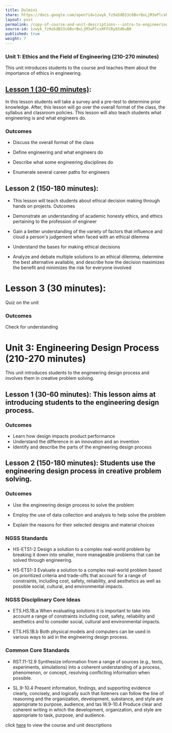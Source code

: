 ```yaml
---
title: Dulmini
share: https://docs.google.com/open?id=1zwyk_fz9a5dB33c6BvrBxLjM3oPlcxRFFCRy65d6uB0
layout: post
permalink: /copy-of-course-and-unit-descriptions---intro-to-engineering-de-only-copy/
source-id: 1zwyk_fz9a5dB33c6BvrBxLjM3oPlcxRFFCRy65d6uB0
published: true
weight: 7
---
```

### Unit 1: Ethics and the Field of Engineering (210-270 minutes)

This unit introduces students to the course and teaches them about the importance of ethics in engineering.

## [Lesson 1 (30-60 minutes)](#):  

In this lesson students will take a survey and a pre-test to determine prior knowledge.  After, this lesson will go over the overall format of the class, the syllabus and classroom policies.  This lesson will also teach students what engineering is and what engineers do. 

### Outcomes

* Discuss the overall format of the class

* Define engineering and what engineers do

* Describe what some engineering disciplines do 

* Enumerate several career paths for engineers
 

## Lesson 2 (150-180 minutes): 

* This lesson will teach students about ethical decision making through hands on projects.
Outcomes

* Demonstrate an understanding of academic honesty ethics, and ethics pertaining to the profession of engineer


* Gain a better understanding of the variety of factors that influence and cloud a person's judgement when faced with an ethical dilemma

* Understand the bases for making ethical decisions

* Analyze and debate multiple solutions to an ethical dilemma, determine the best alternative available, and describe how the decision maximizes the benefit and minimizes the risk for everyone involved


# Lesson 3 (30 minutes): 

Quiz on the unit


### Outcomes

Check for understanding

# Unit 3: Engineering Design Process (210-270 minutes)

This unit introduces students to the engineering design process and involves them in creative problem solving.

## Lesson 1 (30-60 minutes): This lesson aims at introducing students to the engineering design process.


### Outcomes 

* Learn how design impacts product performance
* Understand the difference in an innovation and an invention
* Identify and describe the parts of the engineering design process


## Lesson 2 (150-180 minutes): Students use the engineering design process in creative problem solving.


### Outcomes 

* Use the engineering design process to solve the problem

* Employ the use of data collection and analysis to help solve the problem

* Explain the reasons for their selected designs and material choices


### NGSS Standards

* HS-ETS1-2  Design a solution to a complex real-world problem by breaking it down into smaller, more manageable problems that can be solved through engineering.

* HS-ETS1-3  Evaluate a solution to a complex real-world problem based on prioritized criteria and trade-offs that account for a range of constraints, including cost, safety, reliability, and aesthetics as well as possible social, cultural, and environmental impacts.
 
### NGSS Disciplinary Core Ideas

* ETS.HS.1B.a  When evaluating solutions it is important to take into account a range of constraints including cost, safety, reliability and aesthetics and to consider social, cultural and environmental impacts.  

* ETS.HS.1B.b  Both physical models and computers can be used in various ways to aid in the engineering design process. 
 

### Common Core Standards

* RST.11-12.9  Synthesize information from a range of sources (e.g., texts, experiments, simulations) into a coherent understanding of a process, phenomenon, or concept, resolving conflicting information when possible. 

* SL.9-10.4  Present information, findings, and supporting evidence clearly, concisely, and logically such that listeners can follow the line of reasoning and the organization, development, substance, and style are appropriate to purpose, audience, and tas
W.9-10.4  Produce clear and coherent writing in which the development, organization, and style are appropriate to task, purpose, and audience. 


click <a href="https://docs.google.com/document/d/1qKn_ArctbJpHPSZX6nTyeFJkkW2HtYdrRkhN1IVs7rE/edit?usp=sharing" target="_blank">here</a> to view the course and unit descriptions







